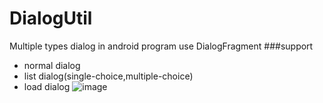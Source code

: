 # DialogUtil
Multiple types dialog in android program use DialogFragment
###support
- normal dialog
- list dialog(single-choice,multiple-choice)
- load dialog
![image](https://github.com/jessieeeee/DialogUtil/blob/master/Kapture%202016-12-09%20at%2021.36.33.gif)